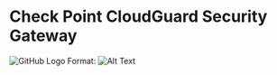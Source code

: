 # Check Point CloudGuard Security Gateway

![GitHub Logo](/images/logo.png)
Format: ![Alt Text](url)
